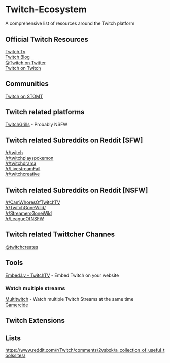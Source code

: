 # Twitch-Ecosystem
A comprehensive list of resources around the Twitch platform

## Official Twitch Resources
[Twitch.Tv](https://twitch.tv/)   
[Twitch Blog](https://blog.twitch.tv/)   
[@Twitch on Twitter](https://twitter.com/Twitch)   
[Twitch on Twitch](https://go.twitch.tv/twitch)   

## Communities
[Twitch on STOMT](https://www.stomt.com/twitch)   

## Twitch related platforms
[TwitchGrills](https://twitchgrills.com) - Probably NSFW   

## Twitch related Subreddits on Reddit [SFW]
[/r/twitch](https://www.reddit.com/r/Twitch/)   
[/r/twitchplayspokemon](https://www.reddit.com/r/twitchplayspokemon)   
[/r/twitchdrama](https://www.reddit.com/r/twitchdrama/)   
[/r/LivestreamFail](https://www.reddit.com/r/LivestreamFail/)   
[/r/twitchcreative](https://www.reddit.com/r/twitchcreative/)   

## Twitch related Subreddits on Reddit [NSFW]
[/r/CamWhoresOfTwitchTV](https://www.reddit.com/r/CamWhoresOfTwitchTV/)   
[/r/TwitchGoneWild/](https://www.reddit.com/r/TwitchGoneWild/)   
[/r/StreamersGoneWild](https://www.reddit.com/r/StreamersGoneWild)   
[/r/LeagueOfNSFW](https://www.reddit.com/r/LeagueOfNSFW)   

## Twitch related Twittcher Channes 
[@twitchcreates](https://twitter.com/twitchcreates)   

## Tools
[Embed.Ly - TwitchTV](http://embed.ly/provider/twitchtv) - Embed Twitch on your website   

### Watch multiple streams
[Multitwitch](http://www.multitwitch.tv/) - Watch multiple Twitch Streams at the same time   
[Gamercide](https://live.gamercide.org/)   

## Twitch Extensions


## Lists
https://www.reddit.com/r/Twitch/comments/2vsbxk/a_collection_of_useful_toolssites/   
